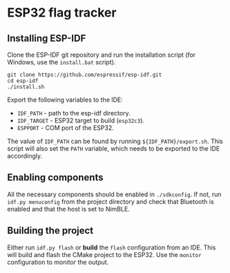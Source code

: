 # ESP32 flag tracker

## Installing ESP-IDF

Clone the ESP-IDF git repository and run the installation script (for Windows,
use the `install.bat` script).

    git clone https://github.com/espressif/esp-idf.git
    cd esp-idf
    ./install.sh

Export the following variables to the IDE:

 - `IDF_PATH` - path to the esp-idf directory.
 - `IDF_TARGET` - ESP32 target to build (`esp32c3`).
 - `ESPPORT` - COM port of the ESP32.

The value of `IDF_PATH` can be found by running `${IDF_PATH}/export.sh`. This script
will also set the `PATH` variable, which needs to be exported to the IDE
accordingly.

## Enabling components

All the necessary components should be enabled in `./sdkconfig`. If not, run
`idf.py menuconfig` from the project directory and check that Bluetooth is
enabled and that the host is set to NimBLE.

## Building the project

Either run `idf.py flash` or **build** the `flash` configuration from an IDE.
This will build and flash the CMake project to the ESP32. Use the `monitor`
configuration to monitor the output.
